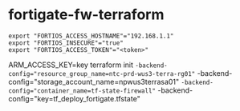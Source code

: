 # fortigate-fw-terraform

```
export "FORTIOS_ACCESS_HOSTNAME"="192.168.1.1"
export "FORTIOS_INSECURE"="true"
export "FORTIOS_ACCESS_TOKEN"="<token>"
```




ARM_ACCESS_KEY=key
terraform init `
  -backend-config="resource_group_name=ntc-prd-wus3-terra-rg01" `
  -backend-config="storage_account_name=npwus3terrasa01" `
  -backend-config="container_name=tf-state-firewall" `
  -backend-config="key=tf_deploy_fortigate.tfstate"

